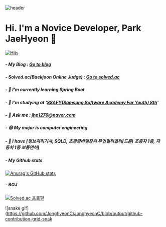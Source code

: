 ![header](https://capsule-render.vercel.app/api?type=Waving&text=Welcome!)
# Hi. I'm a Novice Developer, Park JaeHyeon 👋

<!--
**jaehyeon7217/jaehyeon7217** is a ✨ _special_ ✨ repository because its `README.md` (this file) appears on your GitHub profile.


Here are some ideas to get you started:

- 🔭 I’m currently working on ...
- 🌱 I’m currently learning ...
- 👯 I’m looking to collaborate on ...
- 🤔 I’m looking for help with ...
- 💬 Ask me about ...
- 📫 How to reach me: ...
- 😄 Pronouns: ...
- ⚡ Fun fact: ...
-->
[![Hits](https://hits.seeyoufarm.com/api/count/incr/badge.svg?url=https%3A%2F%2Fgithub.com%2Fjaehyeon7217&count_bg=%2379C83D&title_bg=%23555555&icon=checkmarx.svg&icon_color=%23F7FF00&title=hits&edge_flat=false)](https://hits.seeyoufarm.com)

##### - My Blog : [Go to blog](https://blog.naver.com/jhp1276) 
##### - Solved.ac(Baekjoon Online Judge) : [Go to solved.ac](https://solved.ac/profile/jhp1276)
##### - 🌱 I’m currently learning Spring Boot
##### - 🔭 I’m studying at '[SSAFY(Samsung Software Academy For Youth) 8th](https://www.ssafy.com/ksp/jsp/swp/swpMain.jsp)' 
##### - 💬 Ask me : jhp1276@naver.com
##### - 😄 My major is computer engineering.
##### - 🤔 I have [정보처리기사, SQLD, 초경량비행장치 무인멀티콥터(드론) 조종자 1종, 자동차 1종 보통면허]
##### - My Github stats

[![Anurag's GitHub stats](https://github-readme-stats.vercel.app/api?username=jaehyeon7217&show_icons=true&theme=radical)](https://github.com/anuraghazra/github-readme-stats)


##### - BOJ
[![Solved.ac
프로필](http://mazassumnida.wtf/api/v2/generate_badge?boj=jhp1276)](https://solved.ac/profile/jhp1276)

![snake gif](https://github.com/JonghyeonC/JonghyeonC/blob/output/github-contribution-grid-snak

